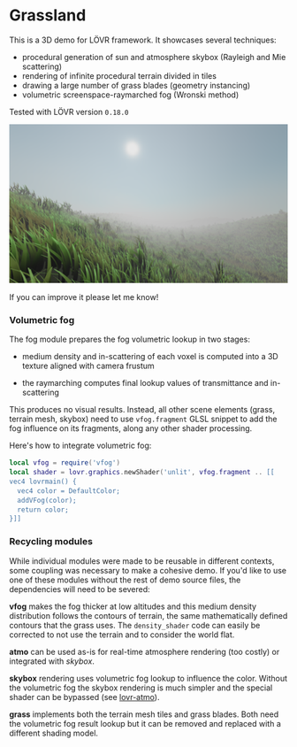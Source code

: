 # Grassland

This is a 3D demo for LÖVR framework. It showcases several techniques:
* procedural generation of sun and atmosphere skybox (Rayleigh and Mie scattering)
* rendering of infinite procedural terrain divided in tiles
* drawing a large number of grass blades (geometry instancing)
* volumetric screenspace-raymarched fog (Wronski method)

Tested with LÖVR version `0.18.0`

![screenshot](grassland.png)

If you can improve it please let me know!

### Volumetric fog

The fog module prepares the fog volumetric lookup in two stages:

* medium density and in-scattering of each voxel is computed into a 3D texture aligned with camera frustum

* the raymarching computes final lookup values of transmittance and in-scattering

This produces no visual results. Instead, all other scene elements (grass, terrain mesh, skybox) need to use `vfog.fragment` GLSL snippet to add the fog influence on its fragments, along any other shader processing.

Here's how to integrate volumetric fog:

```Lua
local vfog = require('vfog')
local shader = lovr.graphics.newShader('unlit', vfog.fragment .. [[
vec4 lovrmain() {
  vec4 color = DefaultColor;
  addVFog(color);
  return color;
}]]
```

### Recycling modules

While individual modules were made to be reusable in different contexts, some coupling was necessary
to make a cohesive demo. If you'd like to use one of these modules without the rest of demo source
files, the dependencies will need to be severed:

**vfog** makes the fog thicker at low altitudes and this medium density distribution follows the
contours of terrain, the same mathematically defined contours that the grass uses. The
`density_shader` code can easily be corrected to not use the terrain and to consider the world flat.

**atmo** can be used as-is for real-time atmosphere rendering (too costly) or integrated with *skybox*.

**skybox** rendering uses volumetric fog lookup to influence the color. Without the volumetric fog
the skybox rendering is much simpler and the special shader can be bypassed (see 
[lovr-atmo](https://github.com/jmiskovic/lovr-atmo/)).

**grass** implements both the terrain mesh tiles and grass blades. Both need the volumetric fog result
lookup but it can be removed and replaced with a different shading model.